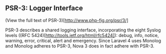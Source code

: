 ## PSR-3: Logger Interface

(View the full text of PSR-3)[http://www.php-fig.org/psr/3/]

PSR-3 describes a shared logging interface, incorporating the eight Syslog levels ((RFC 5424)[http://tools.ietf.org/html/rfc5424]): debug, info, notice, warning, error, critical, alert and emergency. Since Laravel 4 uses Monolog and Monolog adheres to PSR-3, Nova 3 does in fact adhere with PSR-3.